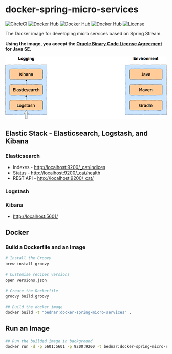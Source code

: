 # docker-spring-micro-services
[![CircleCI](https://circleci.com/gh/bednar/docker-spring-micro-services.svg?style=shield&circle-token=:circle-ci-badge-token)](https://circleci.com/gh/bednar/docker-spring-micro-services)
[![Docker Hub](https://img.shields.io/docker/build/bednar/docker-spring-micro-services.svg?style=flat)](https://registry.hub.docker.com/u/bednar/docker-spring-micro-services/)
[![Docker Hub](https://img.shields.io/docker/pulls/bednar/docker-spring-micro-services.svg?style=flat)](https://registry.hub.docker.com/u/bednar/docker-spring-micro-services/)
[![Docker Hub](https://img.shields.io/docker/stars/bednar/docker-spring-micro-services.svg?style=flat)](https://registry.hub.docker.com/u/bednar/docker-spring-micro-services/)
[![License](https://img.shields.io/badge/License-Apache%202.0-blue.svg)](https://raw.githubusercontent.com/bednar/docker-spring-micro-services/master/LICENSE)


The Docker image for developing micro services based on Spring Stream.

**Using the image, you accept the [Oracle Binary Code License Agreement](http://www.oracle.com/technetwork/java/javase/terms/license/index.html) for Java SE.**

![Infrastructure](./Infrastructure.png)

## Elastic Stack - Elasticsearch, Logstash, and Kibana
### Elasticsearch
- Indexes - [http://localhost:9200/_cat/indices](http://localhost:9200/_cat/indices)
- Status - [http://localhost:9200/_cat/health](http://localhost:9200/_cat/health)
- REST API - [http://localhost:9200/_cat/](http://localhost:9200/_cat/)

### Logstash
### Kibana
 - [http://localhost:5601/](http://localhost:5601/)

## Docker

### Build a Dockerfile and an Image
```bash
# Install the Groovy
brew install groovy

# Customise recipes versions
open versions.json

# Create the Dockerfile
groovy build.groovy

## Build the docker image
docker build -t "bednar:docker-spring-micro-services" .
```
## Run an Image
```bash
## Run the builded image in background
docker run -d -p 5601:5601 -p 9200:9200 -t bednar:docker-spring-micro-services
```
